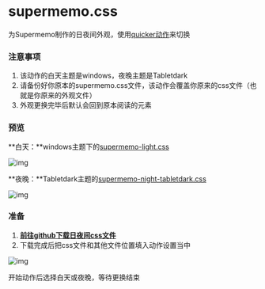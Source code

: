 # supermemo.css

为Supermemo制作的日夜间外观，使用[quicker动作](https://getquicker.net/Sharedaction?code=5466a227-10bf-4177-1528-08db213847bc&fromMyShare=True)来切换

### 注意事项

1. 该动作的白天主题是windows，夜晚主题是Tabletdark
2. 请备份好你原本的supermemo.css文件，该动作会覆盖你原来的css文件（也就是你原来的外观文件）
3. 外观更换完毕后默认会回到原本阅读的元素

### 预览

**白天：**windows主题下的[supermemo-light.css](https://github.com/github-gracefeng/supermemo.css/blob/main/supermemo-light.css)

![img](https://files.getquicker.net/_sitefiles/kb/sharedaction/5466a227-10bf-4177-1528-08db213847bc/2023/03/11/125659_680860_windows-light.png)

**夜晚：**Tabletdark主题的[supermemo-night-tabletdark.css](https://github.com/github-gracefeng/supermemo.css/blob/main/supermemo-night-tabletdark.css)

![img](https://files.getquicker.net/_sitefiles/kb/sharedaction/5466a227-10bf-4177-1528-08db213847bc/2023/03/11/125902_680860_tabledark.png)

### 准备

1. [**前往github下载日夜间css文件**](https://github.com/github-gracefeng/supermemo.css)
2. 下载完成后把css文件和其他文件位置填入动作设置当中

![img](https://raw.githubusercontent.com/github-gracefeng/picture/PicGo/130225_680860_image.png?token=A4R562BTWIW76ACN2C3U57TECKEGW)

开始动作后选择白天或夜晚，等待更换结束
